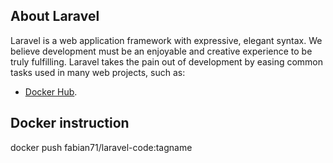 
## About Laravel

Laravel is a web application framework with expressive, elegant syntax. We believe development must be an enjoyable and creative experience to be truly fulfilling. Laravel takes the pain out of development by easing common tasks used in many web projects, such as:

- [Docker Hub](https://hub.docker.com/repository/docker/fabian71/laravel-code).

## Docker instruction

docker push fabian71/laravel-code:tagname
